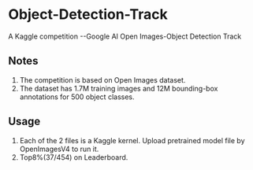 # Object-Detection-Track
A Kaggle competition --Google AI Open Images-Object Detection Track
## Notes
1. The competition is based on Open Images dataset. 
2. The dataset has 1.7M training images and 12M bounding-box annotations for 500 object classes.
## Usage
1. Each of the 2 files is a Kaggle kernel. Upload pretrained model file by OpenImagesV4 to run it.
2. Top8%(37/454) on Leaderboard.
